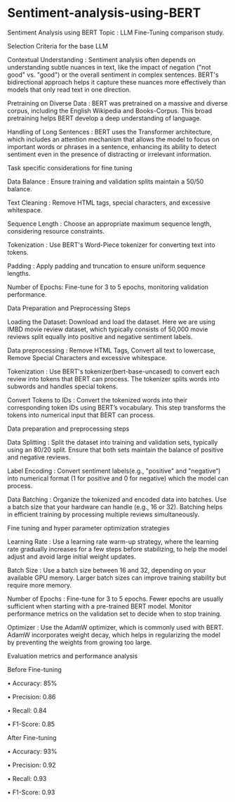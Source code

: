 # Sentiment-analysis-using-BERT
Sentiment Analysis using BERT
Topic : LLM Fine-Tuning comparison study.
 
Selection Criteria for the base LLM

Contextual Understanding : Sentiment analysis often depends on understanding subtle nuances in text, like the impact of negation ("not good" vs. "good") or the overall sentiment in complex sentences. BERT's bidirectional approach helps it capture these nuances more effectively than models that only read text in one direction.

Pretraining on Diverse Data : BERT was pretrained on a massive and diverse corpus, including the English Wikipedia and Books-Corpus. This broad pretraining helps BERT develop a deep understanding of language.

Handling of Long Sentences : BERT uses the Transformer architecture, which includes an attention mechanism that allows the model to focus on important words or phrases in a sentence, enhancing its ability to detect sentiment even in the presence of distracting or irrelevant information.


 
Task specific considerations for fine tuning

Data Balance : Ensure training and validation splits maintain a 50/50 balance.

Text Cleaning : Remove HTML tags, special characters, and excessive whitespace.

Sequence Length : Choose an appropriate maximum sequence length, considering resource constraints.

Tokenization : Use BERT's Word-Piece tokenizer for converting text into tokens.

Padding : Apply padding and truncation to ensure uniform sequence lengths.

Number of Epochs: Fine-tune for 3 to 5 epochs, monitoring validation performance.


 
Data Preparation and Preprocessing Steps

Loading the Dataset: Download and load the dataset. Here we are using IMBD movie review dataset, which typically consists of 50,000 movie reviews split equally into positive and negative sentiment labels.

Data preprocessing : Remove HTML Tags, Convert all text to lowercase, Remove
Special Characters and excessive whitespace.

Tokenization : Use BERT's tokenizer(bert-base-uncased) to convert each review into tokens that BERT can process. The tokenizer splits words into subwords and handles special tokens.

Convert Tokens to IDs : Convert the tokenized words into their corresponding token IDs using BERT’s vocabulary. This step transforms the tokens into numerical input that BERT can process.
 
Data preparation and preprocessing steps

Data Splitting : Split the dataset into training and validation sets, typically using an 80/20 split. Ensure that both sets maintain the balance of positive and negative reviews.

Label Encoding : Convert sentiment labels(e.g., "positive" and "negative“) into numerical format (1 for positive and 0 for negative) which the model can process.

Data Batching : Organize the tokenized and encoded data into batches. Use a batch size that your hardware can handle (e.g., 16 or 32). Batching helps in efficient training by processing multiple reviews simultaneously.






 
Fine tuning and hyper parameter optimization strategies



Learning Rate : Use a learning rate warm-up strategy, where the learning rate gradually increases
for a few steps before stabilizing, to help the model adjust and avoid large initial weight updates.

Batch Size : Use a batch size between 16 and 32, depending on your available GPU memory. Larger batch sizes can improve training stability but require more memory.

Number of Epochs : Fine-tune for 3 to 5 epochs. Fewer epochs are usually sufficient when starting with a pre-trained BERT model. Monitor performance metrics on the validation set to decide when to stop training.

Optimizer : Use the AdamW optimizer, which is commonly used with BERT. AdamW incorporates weight decay, which helps in regularizing the model by preventing the weights from growing too large.

 
Evaluation metrics and performance analysis


Before Fine-tuning

•	Accuracy: 85%

•	Precision: 0.86

•	Recall: 0.84

•	F1-Score: 0.85

After Fine-tuning
 
•	Accuracy: 93%

•	Precision: 0.92

•	Recall: 0.93

•	F1-Score: 0.93
 
